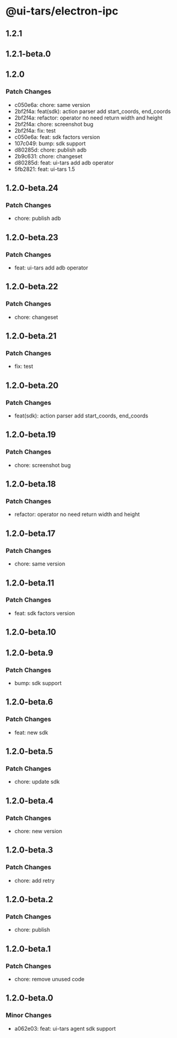 # @ui-tars/electron-ipc

## 1.2.1

## 1.2.1-beta.0

## 1.2.0

### Patch Changes

- c050e6a: chore: same version
- 2bf2f4a: feat(sdk): action parser add start_coords, end_coords
- 2bf2f4a: refactor: operator no need return width and height
- 2bf2f4a: chore: screenshot bug
- 2bf2f4a: fix: test
- c050e6a: feat: sdk factors version
- 107c049: bump: sdk support
- d80285d: chore: publish adb
- 2b9c631: chore: changeset
- d80285d: feat: ui-tars add adb operator
- 5fb2821: feat: ui-tars 1.5

## 1.2.0-beta.24

### Patch Changes

- chore: publish adb

## 1.2.0-beta.23

### Patch Changes

- feat: ui-tars add adb operator

## 1.2.0-beta.22

### Patch Changes

- chore: changeset

## 1.2.0-beta.21

### Patch Changes

- fix: test

## 1.2.0-beta.20

### Patch Changes

- feat(sdk): action parser add start_coords, end_coords

## 1.2.0-beta.19

### Patch Changes

- chore: screenshot bug

## 1.2.0-beta.18

### Patch Changes

- refactor: operator no need return width and height

## 1.2.0-beta.17

### Patch Changes

- chore: same version

## 1.2.0-beta.11

### Patch Changes

- feat: sdk factors version

## 1.2.0-beta.10

## 1.2.0-beta.9

### Patch Changes

- bump: sdk support

## 1.2.0-beta.6

### Patch Changes

- feat: new sdk

## 1.2.0-beta.5

### Patch Changes

- chore: update sdk

## 1.2.0-beta.4

### Patch Changes

- chore: new version

## 1.2.0-beta.3

### Patch Changes

- chore: add retry

## 1.2.0-beta.2

### Patch Changes

- chore: publish

## 1.2.0-beta.1

### Patch Changes

- chore: remove unused code

## 1.2.0-beta.0

### Minor Changes

- a062e03: feat: ui-tars agent sdk support
